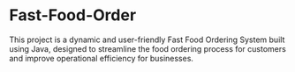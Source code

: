 # Fast-Food-Order
This project is a dynamic and user-friendly Fast Food Ordering System built using Java, designed to streamline the food ordering process for customers and improve operational efficiency for businesses. 
